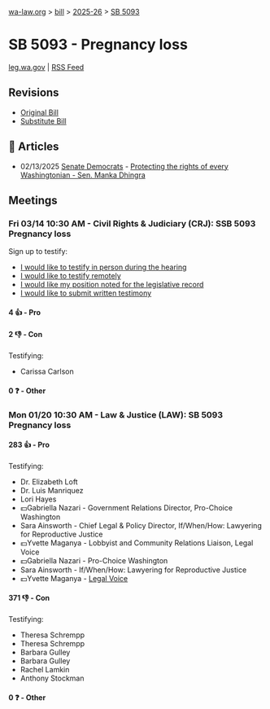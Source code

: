 [wa-law.org](/) > [bill](/bill/) > [2025-26](/bill/2025-26/) > [SB 5093](/bill/2025-26/sb/5093/)

# SB 5093 - Pregnancy loss
[leg.wa.gov](https://app.leg.wa.gov/billsummary?BillNumber=5093&Year=2025&Initiative=false) | [RSS Feed](./rss.xml)

## Revisions
* [Original Bill](1/)
* [Substitute Bill](S/)

## 📰 Articles
* 02/13/2025 [Senate Democrats](/org/senate_democrats/) - [Protecting the rights of every Washingtonian - Sen. Manka Dhingra](https://senatedemocrats.wa.gov/dhingra/2025/02/12/protecting-the-rights-of-every-washingtonian/#:~:text=SB%205093)

## Meetings
### Fri 03/14 10:30 AM - Civil Rights & Judiciary (CRJ): SSB 5093 Pregnancy loss
Sign up to testify:
* [I would like to testify in person during the hearing](https://app.leg.wa.gov/csi/Testifier/Add?chamber=House&mId=33003&aId=165398&caId=26260&tId=1)
* [I would like to testify remotely](https://app.leg.wa.gov/csi/Testifier/Add?chamber=House&mId=33003&aId=165398&caId=26260&tId=2)
* [I would like my position noted for the legislative record](https://app.leg.wa.gov/csi/Testifier/Add?chamber=House&mId=33003&aId=165398&caId=26260&tId=3)
* [I would like to submit written testimony](https://app.leg.wa.gov/csi/Testifier/Add?chamber=House&mId=33003&aId=165398&caId=26260&tId=4)

#### 4 👍 - Pro

#### 2 👎 - Con
Testifying:
* Carissa Carlson

#### 0 ❓ - Other

### Mon 01/20 10:30 AM - Law & Justice (LAW): SB 5093 Pregnancy loss
#### 283 👍 - Pro
Testifying:
* Dr. Elizabeth Loft
* Dr. Luis Manriquez
* Lori Hayes
* 💵Gabriella Nazari - Government Relations Director, Pro-Choice Washington
* Sara Ainsworth - Chief Legal & Policy Director, If/When/How: Lawyering for Reproductive Justice
* 💵Yvette Maganya - Lobbyist and Community Relations Liaison, Legal Voice
* 💵Gabriella Nazari - Pro-Choice Washington
* Sara Ainsworth - If/When/How: Lawyering for Reproductive Justice
* 💵Yvette Maganya - [Legal Voice](/org/legal_voice/)

#### 371 👎 - Con
Testifying:
* Theresa Schrempp
* Theresa Schrempp
* Barbara Gulley
* Barbara Gulley
* Rachel Lamkin
* Anthony Stockman

#### 0 ❓ - Other
